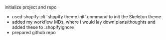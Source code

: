 initialize project and repo
- used shopify-cli 'shopify theme init' command to init the Skeleton theme
- added my workflow MDs, where I would lay down plans/thoughts and added these to .shopifyignore
- prepared github repo